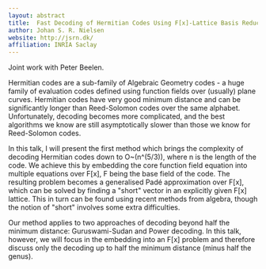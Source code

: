 ```yaml
---
layout: abstract
title:  Fast Decoding of Hermitian Codes Using F[x]-Lattice Basis Reduction
author: Johan S. R. Nielsen
website: http://jsrn.dk/
affiliation: INRIA Saclay
---
```

Joint work with Peter Beelen.

Hermitian codes are a sub-family of Algebraic Geometry codes - a huge family of
evaluation codes defined using function fields over (usually) plane curves.
Hermitian codes have very good minimum distance and can be significantly longer
than Reed-Solomon codes over the same alphabet. Unfortunately, decoding becomes
more complicated, and the best algorithms we know are still asymptotically
slower than those we know for Reed-Solomon codes.

In this talk, I will present the first method which brings the complexity of
decoding Hermitian codes down to O~(n^(5/3)), where n is the length of the code.
We achieve this by embedding the core function field equation into multiple
equations over F[x], F being the base field of the code. The resulting problem
becomes a generalised Padé approximation over F[x], which can be solved by
finding a "short" vector in an explicitly given F[x] lattice. This in turn can
be found using recent methods from algebra, though the notion of "short"
involves some extra difficulties.

Our method applies to two approaches of decoding beyond half the minimum
distance: Guruswami-Sudan and Power decoding. In this talk, however, we will
focus in the embedding into an F[x] problem and therefore discuss only the
decoding up to half the minimum distance (minus half the genus).
